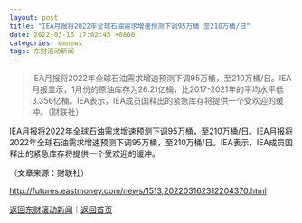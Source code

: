 ```yaml
---
layout: post
title: "IEA月报将2022年全球石油需求增速预测下调95万桶 至210万桶/日"
date: 2022-03-16 17:02:45 +0800
categories: emnews
tags: 东财滚动新闻
---
```

> IEA月报将2022年全球石油需求增速预测下调95万桶，至210万桶/日。IEA月报显示，1月份的原油库存为26.21亿桶，比2017-2021年的平均水平低3.356亿桶。IEA表示，IEA成员国释出的紧急库存将提供一个受欢迎的缓冲。（财联社）

<p>IEA月报将2022年全球石油需求增速预测下调95万桶，至210万桶/日。IEA月报将2022年全球石油需求增速预测下调95万桶，至210万桶/日。IEA表示，IEA成员国释出的紧急库存将提供一个受欢迎的缓冲。</p><p class="em_media">（文章来源：财联社）</p>

<http://futures.eastmoney.com/news/1513,202203162312204370.html>

[返回东财滚动新闻](//finews.withounder.com/emnews/)｜[返回首页](//finews.withounder.com/)